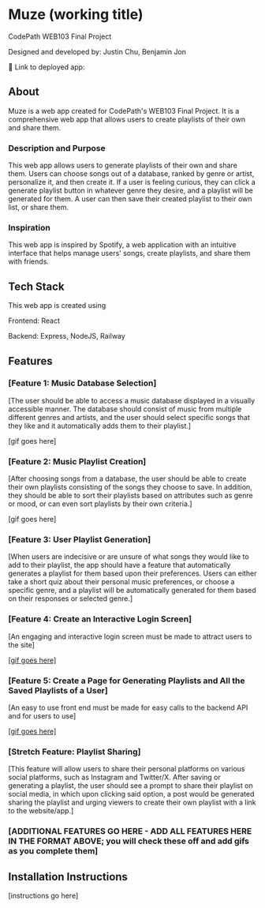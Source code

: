 # Muze (working title)

CodePath WEB103 Final Project

Designed and developed by: Justin Chu, Benjamin Jon

🔗 Link to deployed app:

## About

Muze is a web app created for CodePath's WEB103 Final Project. It is a comprehensive web app that allows users to create playlists of their own and share them.

### Description and Purpose

This web app allows users to generate playlists of their own and share them. Users can choose songs out of a database, ranked by genre or artist, personalize it, and then create it. If a user is feeling curious, they can click a generate playlist button in whatever genre they desire, and a playlist will be generated for them. A user can then save their created playlist to their own list, or share them. 

### Inspiration

This web app is inspired by Spotify, a web application with an intuitive interface that helps manage users' songs, create playlists, and share them with friends. 

## Tech Stack

This web app is created using

Frontend: React

Backend: Express, NodeJS, Railway

## Features

### [Feature 1: Music Database Selection]

[The user should be able to access a music database displayed in a visually accessible manner. The database should consist of music from multiple different genres and artists, and the user should select specific songs that they like and it automatically adds them to their playlist.]

[gif goes here]

### [Feature 2: Music Playlist Creation]

[After choosing songs from a database, the user should be able to create their own playlists consisting of the songs they choose to save. In addition, they should be able to sort their playlists based on attributes such as genre or mood, or can even sort playlists by their own criteria.]

[gif goes here]

### [Feature 3: User Playlist Generation]

[When users are indecisive or are unsure of what songs they would like to add to their playlist, the app should have a feature that automatically generates a playlist for them based upon their preferences. Users can either take a short quiz about their personal music preferences, or choose a specific genre, and a playlist will be automatically generated for them based on their responses or selected genre.]

### [Feature 4: Create an Interactive Login Screen]

[An engaging and interactive login screen must be made to attract users to the site]

[[gif goes here]](https://submissions.us-east-1.linodeobjects.com/web103/iwcZoV3R.gif)

### [Feature 5: Create a Page for Generating Playlists and All the Saved Playlists of a User]

[An easy to use front end must be made for easy calls to the backend API and for users to use]

[[gif goes here]](https://i.imgur.com/mpvKQVw.gif)




### [Stretch Feature: Playlist Sharing]

[This feature will allow users to share their personal platforms on various social platforms, such as Instagram and Twitter/X. After saving or generating a playlist, the user should see a prompt to share their playlist on social media, in which upon clicking said option, a post would be generated sharing the playlist and urging viewers to create their own playlist with a link to the website/app.]


### [ADDITIONAL FEATURES GO HERE - ADD ALL FEATURES HERE IN THE FORMAT ABOVE; you will check these off and add gifs as you complete them]

## Installation Instructions

[instructions go here]
